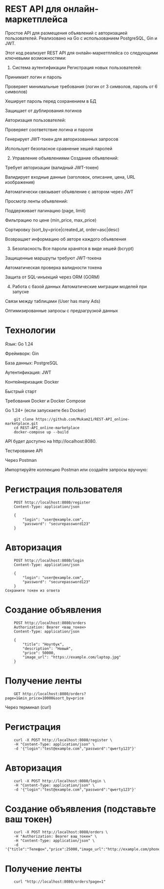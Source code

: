 # REST API для онлайн-маркетплейса


Простое API для размещения объявлений с авторизацией пользователей. Реализовано на Go с использованием PostgreSQL, Gin и JWT.

Этот код реализует REST API для онлайн-маркетплейса со следующими ключевыми возможностями:

1. Система аутентификации
Регистрация новых пользователей:

Принимает логин и пароль

Проверяет минимальные требования (логин от 3 символов, пароль от 6 символов)

Хеширует пароль перед сохранением в БД

Защищает от дублирования логинов

Авторизация пользователей:

Проверяет соответствие логина и пароля

Генерирует JWT-токен для авторизованных запросов

Использует безопасное сравнение хешей паролей

2. Управление объявлениями
Создание объявлений:

Требует авторизации (валидный JWT-токен)

Валидирует входные данные (заголовок, описание, цена, URL изображения)

Автоматически связывает объявление с автором через JWT

Просмотр ленты объявлений:

Поддерживает пагинацию (page, limit)

Фильтрацию по цене (min_price, max_price)

Сортировку (sort_by=price|created_at, order=asc|desc)

Возвращает информацию об авторе каждого объявления

3. Безопасность
Все пароли хранятся в виде хешей (bcrypt)

Защищенные маршруты требуют JWT-токена

Автоматическая проверка валидности токена

Защита от SQL-инъекций через ORM (GORM)

4. Работа с базой данных
Автоматические миграции моделей при запуске

Связи между таблицами (User has many Ads)

Оптимизированные запросы с предзагрузкой данных

# Технологии
Язык: Go 1.24

Фреймворк: Gin

База данных: PostgreSQL

Аутентификация: JWT

Контейнеризация: Docker

Быстрый старт

Требования
Docker и Docker Compose

Go 1.24+ (если запускаете без Docker)

        git clone https://github.com/Mukam21/REST-API_online-marketplace.git
        cd REST-API_online-marketplace
        docker-compose up --build

API будет доступно на http://localhost:8080.

Тестирование API

Через Postman

Импортируйте коллекцию Postman или создайте запросы вручную:

# Регистрация пользователя

        POST http://localhost:8080/register
        Content-Type: application/json

        {
            "login": "user@example.com",
            "password": "securepassword123"
        }

# Авторизация

        POST http://localhost:8080/login
        Content-Type: application/json

        {
            "login": "user@example.com",
            "password": "securepassword123"
        }
    Сохраните токен из ответа

# Создание объявления

        POST http://localhost:8080/orders
        Authorization: Bearer <ваш_токен>
        Content-Type: application/json

        {
            "title": "Ноутбук",
            "description": "Новый",
            "price": 50000,
            "image_url": "https://example.com/laptop.jpg"
        }

# Получение ленты

        GET http://localhost:8080/orders?page=1&min_price=10000&sort_by=price

Через терминал (curl)

# Регистрация
        curl -X POST http://localhost:8080/register \
        -H "Content-Type: application/json" \
        -d '{"login":"test@example.com","password":"qwerty123"}'

# Авторизация
        curl -X POST http://localhost:8080/login \
        -H "Content-Type: application/json" \
        -d '{"login":"test@example.com","password":"qwerty123"}'

# Создание объявления (подставьте ваш токен)
        curl -X POST http://localhost:8080/orders \
        -H "Authorization: Bearer ваш_токен" \
        -H "Content-Type: application/json" \
        -d '{"title":"Телефон","price":25000,"image_url":"http://example.com/phone.jpg"}'

# Получение ленты
        curl "http://localhost:8080/orders?page=1"

